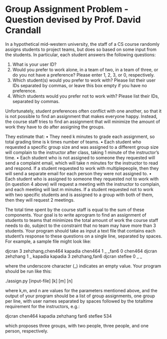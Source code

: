 # Group Assignment Problem - Question devised by Prof. David Crandall

In  a  hypothetical  mid-western  university,  the  staff  of  a  CS  course  randomly  assigns  students  to  project teams, but does so based on some input from the students.  In particular, each student answers the following questions:
1.  What is your user ID?
2.  Would you prefer to work alone, in a team of two, in a team of three, or do you not have a preference? Please enter 1, 2, 3, or 0, respectively.
3.  Which student(s) would you prefer to work with?  Please list their user IDs separated by commas, or leave this box empty if you have no preference.
4.  Which students would you prefer not to work with?  Please list their IDs, separated by commas.

Unfortunately,  student  preferences  often  conflict  with  one  another,  so  that  it  is  not  possible  to  find  an assignment  that  makes  everyone  happy. Instead,  the  course  staff  tries  to  find  an  assignment  that  will minimize the amount of work they have to do after assigning the groups.  

They estimate that:
• They need k minutes to grade each assignment, so total grading time is k times number of teams.
• Each student who requested a specific group size and was assigned to a different group size will complain to the instructor after class, taking 1 minute of the instructor’s time.
• Each student who is not assigned to someone they requested will send a complaint email, which will take n minutes for the instructor to read and respond. 
If a student requested to work with multiplepeople, then they will send a separate email for each person they were not assigned to.
• Each student who is assigned to someone they requested not to work with (in question 4 above) will request a meeting with the instructor to complain, and each meeting will last m minutes. If a student requested not to work with two specific students and is assigned to a group with both of them, then they will request 2 meetings.

The total time spent by the course staff is equal to the sum of these components.  Your goal is to write aprogram to find an assignment of students to teams that minimizes the total amount of work the course staff needs to do, subject to the constraint that no team may have more than 3 students.  Your program should take as input a text file that contains each student’s response to these questions on a single line, separated by spaces. For example, a sample file might look like:

djcran 3 zehzhang,chen464 kapadia
chen464 1 _ _fan6 0 chen464 djcran
zehzhang 1 _ kapadia
kapadia 3 zehzhang,fan6 djcran
steflee 0 _ _

where the underscore character (_) indicates an empty value. Your program should be run like this:

./assign.py [input-file] [k] [m] [n]

where k,m, and n are values for the parameters mentioned above, and the output of your program should be a list of group assignments, one group per line, with user names separated by spaces followed by the totaltime requirement for the instructors, e.g.: 

djcran chen464
kapadia zehzhang fan6
steflee
534

which proposes three groups, with two people, three people, and one person, respectively.
